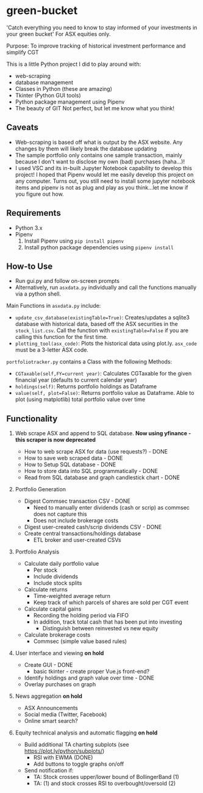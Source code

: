 # green-bucket
'Catch everything you need to know to stay informed of your investments in your green bucket'
For ASX equities only.

Purpose: To improve tracking of historical investment performance and simplify CGT

This is a little Python project I did to play around with:
- web-scraping
- database management
- Classes in Python (these are amazing)
- Tkinter (Python GUI tools)
- Python package management using Pipenv
- The beauty of GIT
Not perfect, but let me know what you think!

## Caveats
- Web-scraping is based off what is output by the ASX website. Any changes by them will likely break the database updating
- The sample portfolio only contains one sample transaction, mainly because I don't want to disclose my own (bad) purchases (haha...)!
- I used VSC and its in-built Jupyter Notebook capability to develop this project! I hoped that Pipenv would let me easily develop this project on any computer. Turns out, you still need to install some jupyter notebook items and pipenv is not as plug and play as you think...let me know if you figure out how.

## Requirements
- Python 3.x
- Pipenv
    1. Install Pipenv using `pip install pipenv`
    2. Install python package dependencies using `pipenv install`

## How-to Use
- Run gui.py and follow on-screen prompts
- Alternatively, run `asxdata.py` individually and call the functions manually via a python shell.

Main Functions in `asxdata.py` include:
- `update_csv_database(existingTable=True)`: Creates/updates a sqlite3 database with historical data, based off the ASX securities in the `stock_list.csv`. Call the function with `existingTable=False` if you are calling this function for the first time.
- `plotting_tool(asx_code)`: Plots the historical data using plot.ly. `asx_code` must be a 3-letter ASX code.

`portfoliotracker.py` contains a Class with the following Methods:
- `CGTaxable(self,FY=current year)`: Calculates CGTaxable for the given financial year (defaults to current calendar year)
- `holdings(self)`: Returns portfolio holdings as Dataframe
- `value(self, plot=False)`: Returns portfolio value as Dataframe. Able to plot (using matplotlib) total portfolio value over time

## Functionality
1. Web scrape ASX and append to SQL database. **Now using yfinance - this scraper is now deprecated**
    - How to web scrape ASX for data (use requests?) - DONE
    - How to save web scraped data - DONE
    - How to Setup SQL database - DONE
    - How to store data into SQL programmatically - DONE
    - Read from SQL database and graph candlestick chart - DONE

2. Portfolio Generation
    - Digest Commsec transaction CSV - DONE
        - Need to manually enter dividends (cash or scrip) as commsec does not capture this
        - Does not include brokerage costs
    - Digest user-created cash/scrip dividends CSV - DONE
    - Create central transactions/holdings database
        - ETL broker and user-created CSVs

3. Portfolio Analysis
    - Calculate daily portfolio value
        - Per stock
        - Include dividends
        - Include stock splits
    - Calculate returns
        - Time-weighted average return
        - Keep track of which parcels of shares are sold per CGT event
    - Calculate capital gains
        - Recording the holding period via FIFO
        - In addition, track total cash that has been put into investing
            - Distinguish between reinvested vs new equity
    - Calculate brokerage costs
        - Commsec (simple value based rules)

3. User interface and viewing **on hold**
    - Create GUI - DONE
        - basic tkinter - create proper Vue.js front-end?
    - Identify holdings and graph value over time - DONE
    - Overlay purchases on graph

4. News aggregation **on hold**
    - ASX Announcements
    - Social media (Twitter, Facebook)
    - Online smart search?

5. Equity technical analysis and automatic flagging **on hold**
    - Build additional TA charting subplots (see https://plot.ly/python/subplots/)
        - RSI with EWMA (DONE)
        - Add buttons to toggle graphs on/off
    - Send notification if:
        - TA: Stock crosses upper/lower bound of BollingerBand (1)
        - TA: (1) and stock crosses RSI to overbought/oversold (2)

